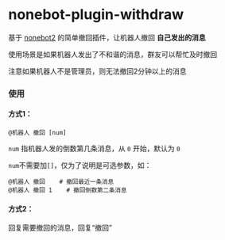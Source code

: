 # nonebot-plugin-withdraw

基于 [nonebot2](https://github.com/nonebot/nonebot2) 的简单撤回插件，让机器人撤回 **自己发出的消息**

使用场景是如果机器人发出了不和谐的消息，群友可以帮忙及时撤回

注意如果机器人不是管理员，则无法撤回2分钟以上的消息


### 使用

#### 方式1：

`@机器人 撤回 [num]`

`num` 指机器人发的倒数第几条消息，从 `0` 开始，默认为 `0`

`num`不需要加`[]`，仅为了说明是可选参数，如：
```
@机器人 撤回    # 撤回最近一条消息
@机器人 撤回 1    # 撤回倒数第二条消息
```

#### 方式2：

回复需要撤回的消息，回复“撤回”
